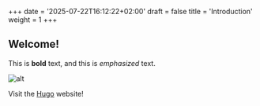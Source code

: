 +++
date = '2025-07-22T16:12:22+02:00'
draft = false
title = 'Introduction'
weight = 1
+++

## Welcome!

This is **bold** text, and this is *emphasized* text.

![alt](images/chonk.jpg)

Visit the [Hugo](https://gohugo.io) website!


